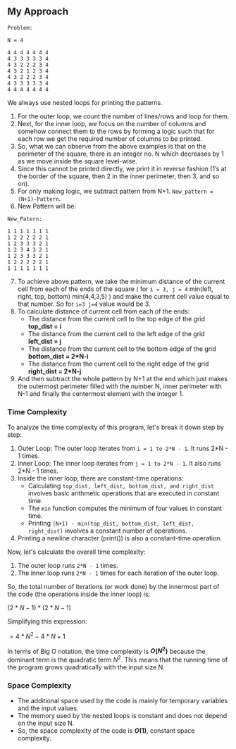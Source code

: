 ## My Approach

```
Problem:

N = 4

4 4 4 4 4 4 4
4 3 3 3 3 3 4
4 3 2 2 2 3 4
4 3 2 1 2 3 4
4 3 2 2 2 3 4
4 3 3 3 3 3 4
4 4 4 4 4 4 4

```

We always use nested loops for printing the patterns. 
1. For the outer loop, we count the number of lines/rows and loop for them.
2. Next, for the inner loop, we focus on the number of columns and somehow connect them to the rows by forming a logic such that for each row we get the required number of columns to be printed.
3. So, what we can observe from the above examples is that on the perimeter of the square, there is an integer no. N which decreases by 1 as we move inside the square level-wise. 
4. Since this cannot be printed directly, we print it in reverse fashion (1’s at the border of the square, then 2 in the inner perimeter, then 3, and so on).
5. For only making logic, we subtract pattern from N+1. `New_pattern = (N+1)-Pattern`.
6. New Pattern will be:
```
New_Patern:

1 1 1 1 1 1 1 
1 2 2 2 2 2 1 
1 2 3 3 3 2 1 
1 2 3 4 3 2 1 
1 2 3 3 3 2 1 
1 2 2 2 2 2 1 
1 1 1 1 1 1 1 
```
7. To achieve above pattern, we take the minimum distance of the current cell from each of the ends of the square ( for `i = 3, j = 4` min(left, right, top, bottom) min(4,4,3,5) ) and make the current cell value equal to that number. So for `i=3 j=4` value would be 3.
8. To calculate distance of current cell from each of the ends:
   - The distance from the current cell to the top edge of the grid **top_dist = i**
   - The distance from the current cell to the left edge of the grid **left_dist = j**
   - The distance from the current cell to the bottom edge of the grid **bottom_dist = 2*N-i**
   - The distance from the current cell to the right edge of the grid **right_dist = 2*N-j**
9.  And then subtract the whole pattern by N+1 at the end which just makes the outermost perimeter filled with the number N, inner perimeter with N-1 and finally the centermost element with the integer 1.
 
### Time Complexity


To analyze the time complexity of this program, let's break it down step by step:

1. Outer Loop: The outer loop iterates from `i = 1 to 2*N - 1`. It runs 2*N - 1 times.
2. Inner Loop: The inner loop iterates from `j = 1 to 2*N - 1`. It also runs 2*N - 1 times.
3. Inside the inner loop, there are constant-time operations:
   - Calculating `top_dist, left_dist, bottom_dist, and right_dist` involves basic arithmetic operations that are executed in constant time.
   - The `min` function computes the minimum of four values in constant time.
   - Printing `(N+1) - min(top_dist, bottom_dist, left_dist, right_dist)` involves a constant number of operations.
4. Printing a newline character (print()) is also a constant-time operation.

Now, let's calculate the overall time complexity:

1. The outer loop runs `2*N - 1` times.
2. The inner loop runs `2*N - 1` times for each iteration of the outer loop.

So, the total number of iterations (or work done) by the innermost part of the code (the operations inside the inner loop) is:

$(2*N - 1) * (2*N - 1)$

Simplifying this expression:

$= 4*N^2 - 4*N + 1$

In terms of Big O notation, the time complexity is **$O(N^2)$** because the dominant term is the quadratic term $N^2$. This means that the running time of the program grows quadratically with the input size N.


### Space Complexity
- The additional space used by the code is mainly for temporary variables and the input values.
- The memory used by the nested loops is constant and does not depend on the input size N.
- So, the space complexity of the code is **$O(1)$**, constant space complexity.

